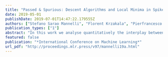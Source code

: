```yaml
---
title: "Passed & Spurious: Descent Algorithms and Local Minima in Spiked Matrix-Tensor Models"
date: 2019-05-01
publishDate: 2019-07-01T14:47:22.179555Z
authors: ["Stefano Sarao Mannelli", "Florent Krzakala", "Pierfrancesco Urbani", "Lenka Zdeborova"]
publication_types: ["1"]
abstract: "In this work we analyse quantitatively the interplay between the loss landscape and performance of descent algorithms in a prototypical inference problem, the spiked matrix-tensor model. We study a..."
featured: false
publication: "*International Conference on Machine Learning*"
url_pdf: "http://proceedings.mlr.press/v97/mannelli19a.html"
---
```


